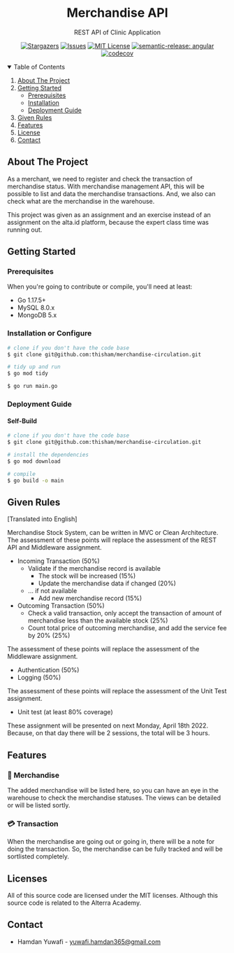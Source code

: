 <p align="center">
  <h1 align="center">Merchandise API</h1>

  <p align="center">
    REST API of Clinic Application
  </p>
</p>

<div align="center">
  
[![Stargazers][stars-shield]][stars-url]
[![Issues][issues-shield]][issues-url]
[![MIT License][license-shield]][license-url]
[![semantic-release: angular][semantic-badge]][semantic-url]
[![codecov][codecov-shield]][codecov-url]
  
</div>

<!-- TABLE OF CONTENTS -->
<details open="open">
  <summary>Table of Contents</summary>
  <ol>
    <li>
      <a href="#about-the-project">About The Project</a>
    </li>
    <li>
      <a href="#getting-started">Getting Started</a>
      <ul>
        <li><a href="#prerequisites">Prerequisites</a></li>
        <li><a href="#installation">Installation</a></li>
        <li><a href="#deployment-guide">Deployment Guide</a></li>
      </ul>
    </li>
    <li><a href="#given-rules">Given Rules</a></li>
    <li><a href="#features">Features</a></li>
    <li><a href="#license">License</a></li>
    <li><a href="#contact">Contact</a></li>
  </ol>
</details>

## About The Project
As a merchant, we need to register and check the transaction of merchandise 
status. With merchandise management API, this will be possible to list and data 
the merchandise transactions. And, we also can check what are the merchandise
in the warehouse.

This project was given as an assignment and an exercise instead of an assignment 
on the alta.id platform, because the expert class time was running out.

## Getting Started

### Prerequisites

When you're going to contribute or compile, you'll need at least:
  - Go 1.17.5+
  - MySQL 8.0.x
  - MongoDB 5.x

### Installation or Configure

```bash
# clone if you don't have the code base
$ git clone git@github.com:thisham/merchandise-circulation.git

# tidy up and run
$ go mod tidy

$ go run main.go
```

### Deployment Guide

#### Self-Build

```sh
# clone if you don't have the code base
$ git clone git@github.com:thisham/merchandise-circulation.git

# install the dependencies
$ go mod download

# compile 
$ go build -o main
```

## Given Rules

[Translated into English]

Merchandise Stock System, can be written in MVC or Clean Architecture. The 
assessment of these points will replace the assessment of the REST API and 
Middleware assignment.
- Incoming Transaction (50%)
  - Validate if the merchandise record is available 
    - The stock will be increased (15%)
    - Update the merchandise data if changed (20%)
  - ... if not available
    - Add new merchandise record (15%)
- Outcoming Transaction (50%)
  - Check a valid transaction, only accept the transaction of amount of 
    merchandise less than the available stock (25%)
  - Count total price of outcoming merchandise, and add the service fee by 20%
    (25%)

The assessment of these points will replace the assessment of the Middleware 
assignment.
- Authentication (50%)
- Logging (50%)

The assessment of these points will replace the assessment of the Unit Test 
assignment.
- Unit test (at least 80% coverage)

These assignment will be presented on next Monday, April 18th 2022. Because, on 
that day there will be 2 sessions, the total will be 3 hours.

## Features

### 🛒 Merchandise
The added merchandise will be listed here, so you can have an eye in the 
warehouse to check the merchandise statuses. The views can be detailed or will 
be listed sortly.

### 💳 Transaction
When the merchandise are going out or going in, there will be a note for doing 
the transaction. So, the merchandise can be fully tracked and will be sortlisted 
completely.

## Licenses

All of this source code are licensed under the MIT licenses. Although this 
source code is related to the Alterra Academy.

## Contact

- Hamdan Yuwafi - <yuwafi.hamdan365@gmail.com>

<!-- MARKDOWN LINKS & IMAGES -->
<!-- https://www.markdownguide.org/basic-syntax/#reference-style-links -->
[stars-shield]: https://img.shields.io/github/stars/thisham/merchandise-circulation.svg?style=for-the-badge
[stars-url]: https://github.com/thisham/merchandise-circulation/stargazers
[issues-shield]: https://img.shields.io/github/issues/thisham/merchandise-circulation.svg?style=for-the-badge
[issues-url]: https://github.com/thisham/merchandise-circulation/issues
[license-shield]: https://img.shields.io/github/license/thisham/merchandise-circulation.svg?style=for-the-badge
[license-url]: https://github.com/thisham/merchandise-circulation/blob/master/LICENSE
[semantic-badge]: https://img.shields.io/badge/semantic--release-angular-e10079?style=for-the-badge&logo=semantic-release
[semantic-url]: https://github.com/semantic-release/semantic-release
[codecov-shield]: https://img.shields.io/codecov/c/gh/thisham/merchandise-circulation?label=CODECOV&logo=codecov&style=for-the-badge&token=YL5V1QWP2I
[codecov-url]: https://codecov.io/gh/thisham/merchandise-circulation

